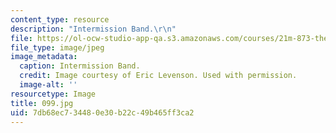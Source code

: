 ```yaml
---
content_type: resource
description: "Intermission Band.\r\n"
file: https://ol-ocw-studio-app-qa.s3.amazonaws.com/courses/21m-873-theater-arts-topics-suburbia-january-iap-2008/7db68ec734480e30b22c49b465ff3ca2_099.jpg
file_type: image/jpeg
image_metadata:
  caption: Intermission Band.
  credit: Image courtesy of Eric Levenson. Used with permission.
  image-alt: ''
resourcetype: Image
title: 099.jpg
uid: 7db68ec7-3448-0e30-b22c-49b465ff3ca2
---
```

